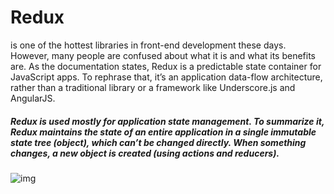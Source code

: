 # Redux
is one of the hottest libraries in front-end development these days. However, many people are confused about what it is and what its benefits are. As the documentation states, Redux is a predictable state container for JavaScript apps. To rephrase that, it’s an application data-flow architecture, rather than a traditional library or a framework like Underscore.js and AngularJS.

##### Redux is used mostly for application state management. To summarize it, Redux maintains the state of an entire application in a single immutable state tree (object), which can’t be changed directly. When something changes, a new object is created (using actions and reducers).

![img](https://miro.medium.com/max/588/1*rwnd-zztHEQ_Qt-ZVXH7Jw.png)
